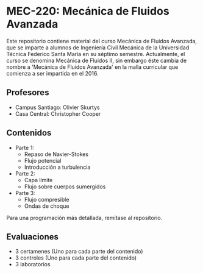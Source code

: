 # MEC-220: Mecánica de Fluidos Avanzada
Este repositorio contiene material del curso Mecánica de Fluidos Avanzada, que se imparte a alumnos de Ingeniería Civil Mecánica de la Universidad Técnica Federico Santa María en su séptimo semestre.
Actualmente, el curso se denomina Mecánica de Fluidos II, sin embargo éste cambia de nombre a 'Mecánica de Fluidos Avanzada' en la malla curricular que comienza a ser impartida en el 2016.

## Profesores
* Campus Santiago: Olivier Skurtys
* Casa Central: Christopher Cooper

## Contenidos
* Parte 1:
    * Repaso de Navier-Stokes
    * Flujo potencial
    * Introducción a turbulencia
* Parte 2:
    * Capa límite
    * Flujo sobre cuerpos sumergidos
* Parte 3:
    * Flujo compresible
    * Ondas de choque

Para una programación más detallada, remítase al repositorio.

## Evaluaciones
* 3 certamenes (Uno para cada parte del contenido)
* 3 controles (Uno para cada parte del contenido)
* 3 laboratorios
